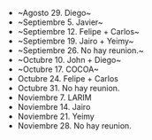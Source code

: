 * ~Agosto 29. Diego~
* ~Septiembre 5. Javier~
* ~Septiembre 12. Felipe + Carlos~
* ~Septiembre 19. Jairo + Yeimy~
* ~Septiembre 26. No hay reunion.~
* ~Octubre 10. John + Diego~
* ~Octubre 17. COCOA~
* Octubre 24. Felipe + Carlos
* Octubre 31. No hay reunion.
* Noviembre 7. LARIM
* Noviembre 14. Jairo
* Noviembre 21. Yeimy
* Noviembre 28. No hay reunion.
